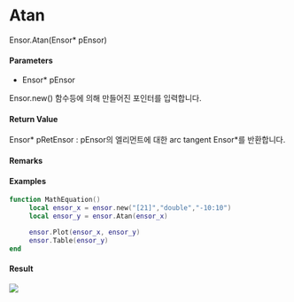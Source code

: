 # Atan

Ensor.Atan\(Ensor\* pEnsor\)

#### Parameters

* Ensor\* pEnsor

Ensor.new\(\) 함수등에 의해 만들어진 포인터를 입력합니다.

#### Return Value

Ensor\* pRetEnsor : pEnsor의 엘리먼트에 대한 arc tangent Ensor\*를 반환합니다.

#### Remarks

#### Examples

```lua
function MathEquation()
     local ensor_x = ensor.new("[21]","double","-10:10")
     local ensor_y = ensor.Atan(ensor_x)

     ensor.Plot(ensor_x, ensor_y)
     ensor.Table(ensor_y)
end
```

#### Result

![](/MathAPI/AtanResult.png)


